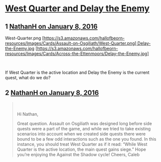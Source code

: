 # [West Quarter and Delay the Enemy](https://community.fantasyflightgames.com/topic/198273-west-quarter-and-delay-the-enemy/)

## 1 [NathanH on January 8, 2016](https://community.fantasyflightgames.com/topic/198273-west-quarter-and-delay-the-enemy/?do=findComment&comment=1979181)

West-Quarter.png [https://s3.amazonaws.com/hallofbeorn-resources/Images/Cards/Assault-on-Osgiliath/West-Quarter.png] Delay-the-Enemy.jpg [https://s3.amazonaws.com/hallofbeorn-resources/Images/Cards/Across-the-Ettenmoors/Delay-the-Enemy.jpg]

 

If West Quarter is the active location and Delay the Enemy is the current quest, what do we do?

## 2 [NathanH on January 8, 2016](https://community.fantasyflightgames.com/topic/198273-west-quarter-and-delay-the-enemy/?do=findComment&comment=1979424)

>  
> 
> Hi Nathan,
> 
> Great question. Assault on Osgiliath was designed long before side quests were a part of the game, and while we tried to take existing scenarios into account when we created side quests there were bound to be a few odd interactions such as the one you found. In this instance, you should treat West Quarter as if it read: “While West Quarter is the active location, the main quest gains siege.”
> Hope you’re enjoying the Against the Shadow cycle!
> Cheers,
> Caleb

